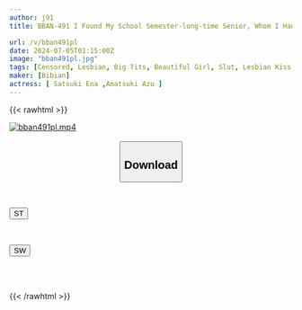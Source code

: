 ```yaml
---
author: j91
title: BBAN-491 I Found My School Semester-long-time Senior, Whom I Had A Crush On, At A Lesbian Brothel... I Called Her Over And Over Again, Teased And Teased By Her Devilish Erotic Service, And I Became Addicted To Her Body And Mind. Azu Amatsuki Ena Satsuki

url: /v/bban491pl
date: 2024-07-05T01:15:00Z
image: "bban491pl.jpg"
tags: [Censored, Lesbian, Big Tits, Beautiful Girl, Slut, Lesbian Kiss	]
maker: [Bibian]
actress: [ Satsuki Ena ,Amatsuki Azu ]
---
```



{{< rawhtml >}}

<div class="video" data-videoid="ekZJ1X3GQzhYbPJ">
    <a href="javascript:;">
        <img src="/v/bban491pl/bban491pl.jpg" width="WIDTH" height="HEIGHT" alt="bban491pl.mp4" loading="lazy">
    </a>
</div>

<script type="text/javascript" src="https://j91.asia/asset/on-demand-st.js"></script>

<br>
  <link rel="stylesheet" href="https://j91.asia/asset/bs5.css">
  
  <center>
  <button class="btn btn-primary" type="button" data-bs-toggle="collapse" data-bs-target=".multi-collapse" aria-expanded="false" aria-controls="multiCollapseExample1 multiCollapseExample2"><h2>Download</h2></button></center>
</p>
<div class="row">
  <div class="col">
    <div class="collapse multi-collapse" id="multiCollapseExample1">
      <div class="card card-body">
	      	      <br>
<div class="buttons">  
<p><a href="/v/bban491pl/st.html" target="_blank"><button class="btn-hover color-3"><i class="fa fa-download"></i> ST</button></a></p></div>
    </div>
  </div>
</div>
  <div class="col">
    <div class="collapse multi-collapse" id="multiCollapseExample2">
      <div class="card card-body">
	      <br>
<div class="buttons">
<p><a href="/v/bban491pl/sw.html" target="_blank"><button class="btn-hover color-2"><i class="fa fa-download"></i> SW</button></a></p></div>
<br><br>
      </div>
    </div>
  </div>
</div>

{{< /rawhtml >}}